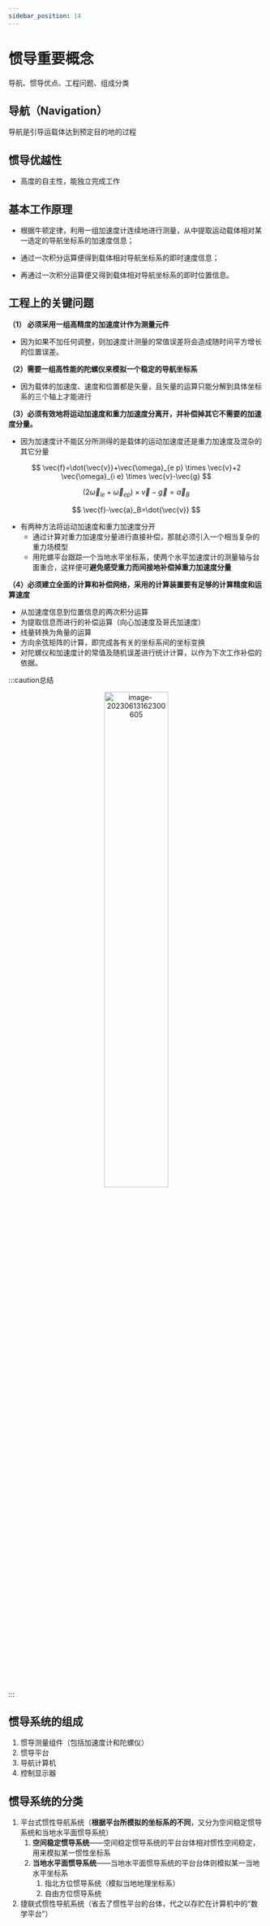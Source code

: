 ```yaml
---
sidebar_position: 14
---
```


# 惯导重要概念

导航、惯导优点、工程问题、组成分类

## 导航（Navigation）

导航是引导运载体达到预定目的地的过程

## 惯导优越性

- 高度的自主性，能独立完成工作

## 基本工作原理

- 根据牛顿定律，利用一组加速度计连续地进行测量，从中提取运动载体相对某一选定的导航坐标系的加速度信息；

- 通过一次积分运算便得到载体相对导航坐标系的即时速度信息；
- 再通过一次积分运算便又得到载体相对导航坐标系的即时位置信息。

## 工程上的关键问题

**（1） 必须采用一组高精度的加速度计作为测量元件**

- 因为如果不加任何调整，则加速度计测量的常值误差将会造成随时间平方增长的位置误差。

**（2）需要一组高性能的陀螺仪来模拟一个稳定的导航坐标系**

- 因为载体的加速度、速度和位置都是矢量，且矢量的运算只能分解到具体坐标系的三个轴上才能进行

**（3）必须有效地将运动加速度和重力加速度分离开，并补偿掉其它不需要的加速度分量。**

- 因为加速度计不能区分所测得的是载体的运动加速度还是重力加速度及混杂的其它分量

$$
\vec{f}=\dot{\vec{v}}+\vec{\omega}_{e p} \times \vec{v}+2 \vec{\omega}_{i e} \times \vec{v}-\vec{g}
$$

$$
\left(2 \vec{\omega}_{i e}+\vec{\omega}_{e p}\right) \times \vec{v}-\vec{g}=\vec{a}_B
$$

$$
\vec{f}-\vec{a}_B=\dot{\vec{v}}
$$

- 有两种方法将运动加速度和重力加速度分开
  - 通过计算对重力加速度分量进行直接补偿，那就必须引入一个相当复杂的重力场模型
  - 用陀螺平台跟踪一个当地水平坐标系，使两个水平加速度计的测量轴与台面重合，这样便可**避免感受重力而间接地补偿掉重力加速度分量**

**（4）必须建立全面的计算和补偿网络，采用的计算装置要有足够的计算精度和运算速度**

- 从加速度信息到位置信息的两次积分运算
- 为提取信息而进行的补偿运算（向心加速度及哥氏加速度）
- 线量转换为角量的运算
- 方向余弦矩阵的计算，即完成各有关的坐标系间的坐标变换
- 对陀螺仪和加速度计的常值及随机误差进行统计计算，以作为下次工作补偿的依据。

:::caution总结

<center><img src={require('./assets/image-20230613162300605.png').default} alt="image-20230613162300605" width=" 50%" /></center>

:::

## 惯导系统的组成

1. 惯导测量组件（包括加速度计和陀螺仪）
2. 惯导平台
3. 导航计算机
4. 控制显示器

## 惯导系统的分类

1. 平台式惯性导航系统（**根据平台所模拟的坐标系的不同**，又分为空间稳定惯导系统和当地水平面惯导系统）
   1. **空间稳定惯导系统**——空间稳定惯导系统的平台台体相对惯性空间稳定，用来模拟某一惯性坐标系
   2. **当地水平面惯导系统**——当地水平面惯导系统的平台台体则模拟某一当地水平坐标系
      1. 指北方位惯导系统（模拟当地地理坐标系）
      2. 自由方位惯导系统
2. 捷联式惯性导航系统（省去了惯性平台的台体，代之以存贮在计算机中的“数学平台”）